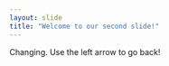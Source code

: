 ```yaml
---
layout: slide
title: "Welcome to our second slide!"
---
```

Changing.
Use the left arrow to go back!
